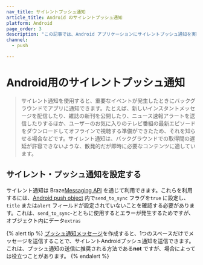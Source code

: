 ```yaml
---
nav_title: サイレントプッシュ通知
article_title: Android のサイレントプッシュ通知
platform: Android
page_order: 3
description: "この記事では、Android アプリケーションにサイレントプッシュ通知を実装する方法について説明します。"
channel:
  - push

---
```


# Android用のサイレントプッシュ通知

> サイレント通知を使用すると、重要なイベントが発生したときにバックグラウンドでアプリに通知できます。たとえば、新しいインスタントメッセージを配信したり、雑誌の新刊を公開したり、ニュース速報アラートを送信したりするほか、ユーザーのお気に入りのテレビ番組の最新エピソードをダウンロードしてオフラインで視聴する準備ができたため、それを知らせる場合などです。サイレント通知は、バックグラウンドでの取得間の遅延が許容できないような、散発的だが即時に必要なコンテンツに適しています。

## サイレント・プッシュ通知を設定する

サイレント通知は Braze[Messaging API]({{site.baseurl}}/api/endpoints/messaging/) を通じて利用できます。これらを利用するには、[Android push object]({{site.baseurl}}/api/objects_filters/messaging/android_object/) 内で`send_to_sync` フラグを`true` に設定し、`title` または`alert` フィールドが設定されていないことを確認する必要があります。これは、`send_to_sync`-とともに使用するとエラーが発生するためですが、オブジェクト内にデータ`extras`

{% alert tip %}
[プッシュ通知メッセージ]({{site.baseurl}}/user_guide/message_building_by_channel/push/creating_a_push_message//?tab=android#step-4-compose-your-push-message)を作成すると、1つのスペースだけでメッセージを送信することで、サイレントAndroidプッシュ通知を送信できます。これは、プッシュ通知の送信に推奨される方法である**not** ですが、場合によっては役立つことがあります。
{% endalert %}

